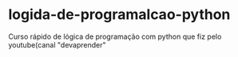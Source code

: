 # logida-de-programalcao-python
 Curso rápido de lógica de programação com python que fiz pelo youtube(canal "devaprender"
